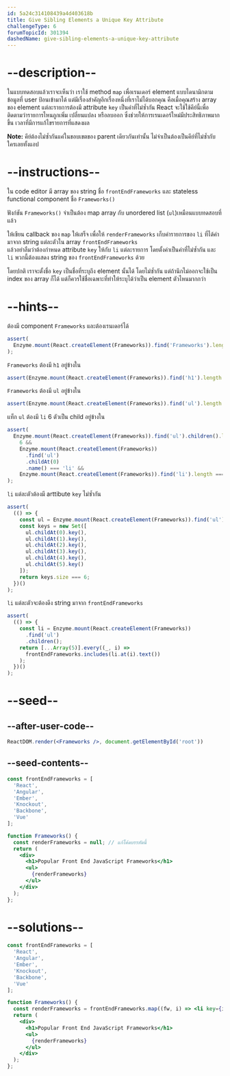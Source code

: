 ```yaml
---
id: 5a24c314108439a4d403618b
title: Give Sibling Elements a Unique Key Attribute
challengeType: 6
forumTopicId: 301394
dashedName: give-sibling-elements-a-unique-key-attribute
---
```


# --description--

ในแบบทดสอบแล้วเราจะเห็นว่า เราใช้ method `map` เพื่อเรนเดอร์ element แบบไดนามิกตามข้อมูลที่ user ป้อนเข้ามาได้
แต่มีเรื่องสำคัญอีกเรื่องหนึ่งที่เราไม่ได้บอกคุณ คือเมื่อคุณสร้าง array ของ element แต่ละรายการต้องมี attribute `key` เป็นค่าที่ไม่ซ้ำกัน 
React จะใช้ใช้คีย์นี้เพื่อติดตามว่ารายการไหนถูกเพิ่ม เปลี่ยนแปลง หรือลบออก ซึ่งช่วยให้การเรนเดอร์ใหม่มีประสิทธิภาพมากขึ้น เวลาที่มีการแก้ไขรายการที่แสดงผล

**Note:** คีย์ต้องไม่ซ้ำกันแค่ในขอบเขตของ parent เดียวกันเท่านั้น ไม่จำเป็นต้องเป็นคีย์ที่ไม่ซ้ำกับใครเลยทั้งแอป

# --instructions--

ใน code editor มี array ของ string ชื่อ `frontEndFrameworks` และ stateless functional component ชื่อ `Frameworks()` 

ฟังก์ชัน `Frameworks()` จำเป็นต้อง map array กับ unordered list (`ul`)เหมือนแบบทดสอบที่แล้ว 

ให้เขียน callback ของ `map` ให้เสร็จ เพื่อให้ `renderFrameworks` เก็บค่ารายการของ `li` ที่ได้ค่ามาจาก string แต่ละตัวใน array `frontEndFrameworks`  
แล้วอย่าลืมว่าต้องกำหนด attribute `key` ให้กับ `li` แต่ละรายการ โดยตั้งค่าเป็นค่าที่ไม่ซ้ำกัน และ `li` พวกนี้ต้องแสดง string ของ `frontEndFrameworks` ด้วย

โดยปกติ เราจะตั้งชื่อ `key` เป็นชื่อที่ระบุถึง element นั้นได้ โดยไม่ซ้ำกัน แต่ถ้านึกไม่ออกจะใช้เป็น index ของ array ก็ได้ แต่ก็ควรใช้ชื่อเฉพาะที่ทำให้ระบุได้ว่าเป็น element ตัวไหนมากกว่า

# --hints--

ต้องมี component `Frameworks` และต้องเรนเดอร์ได้

```js
assert(
  Enzyme.mount(React.createElement(Frameworks)).find('Frameworks').length === 1
);
```

`Frameworks` ต้องมี `h1` อยู่ข้างใน

```js
assert(Enzyme.mount(React.createElement(Frameworks)).find('h1').length === 1);
```

`Frameworks` ต้องมี `ul` อยู่ข้างใน

```js
assert(Enzyme.mount(React.createElement(Frameworks)).find('ul').length === 1);
```

แท็ก `ul` ต้องมี `li` 6 ตัวเป็น child อยู่ข้างใน

```js
assert(
  Enzyme.mount(React.createElement(Frameworks)).find('ul').children().length ===
    6 &&
    Enzyme.mount(React.createElement(Frameworks))
      .find('ul')
      .childAt(0)
      .name() === 'li' &&
    Enzyme.mount(React.createElement(Frameworks)).find('li').length === 6
);
```

`li` แต่ละตัวต้องมี arttibute `key` ไม่ซ้ำกัน

```js
assert(
  (() => {
    const ul = Enzyme.mount(React.createElement(Frameworks)).find('ul');
    const keys = new Set([
      ul.childAt(0).key(),
      ul.childAt(1).key(),
      ul.childAt(2).key(),
      ul.childAt(3).key(),
      ul.childAt(4).key(),
      ul.childAt(5).key()
    ]);
    return keys.size === 6;
  })()
);
```

`li` แต่ละตัวจะต้องดึง string มาจาก `frontEndFrameworks`

```js
assert(
  (() => {
    const li = Enzyme.mount(React.createElement(Frameworks))
      .find('ul')
      .children();
    return [...Array(5)].every((_, i) =>
      frontEndFrameworks.includes(li.at(i).text())
    );
  })()
);
```

# --seed--

## --after-user-code--

```jsx
ReactDOM.render(<Frameworks />, document.getElementById('root'))
```

## --seed-contents--

```jsx
const frontEndFrameworks = [
  'React',
  'Angular',
  'Ember',
  'Knockout',
  'Backbone',
  'Vue'
];

function Frameworks() {
  const renderFrameworks = null; // แก้โค้ดบรรทัดนี้
  return (
    <div>
      <h1>Popular Front End JavaScript Frameworks</h1>
      <ul>
        {renderFrameworks}
      </ul>
    </div>
  );
};
```

# --solutions--

```jsx
const frontEndFrameworks = [
  'React',
  'Angular',
  'Ember',
  'Knockout',
  'Backbone',
  'Vue'
];

function Frameworks() {
  const renderFrameworks = frontEndFrameworks.map((fw, i) => <li key={i}>{fw}</li>);
  return (
    <div>
      <h1>Popular Front End JavaScript Frameworks</h1>
      <ul>
        {renderFrameworks}
      </ul>
    </div>
  );
};
```
